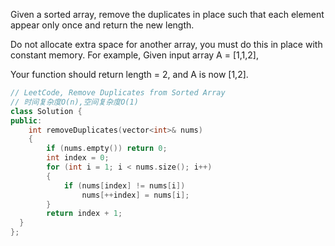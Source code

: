 Given a sorted array, remove the duplicates in place such that each element appear only once
and return the new length.

Do not allocate extra space for another array, you must do this in place with constant memory.
For example, Given input array A = [1,1,2],

Your function should return length = 2, and A is now [1,2].

```C++
// LeetCode, Remove Duplicates from Sorted Array
// 时间复杂度O(n),空间复杂度O(1)
class Solution {
public:
	int removeDuplicates(vector<int>& nums) 
	{
		if (nums.empty()) return 0;
		int index = 0;
    	for (int i = 1; i < nums.size(); i++) 
    	{
			if (nums[index] != nums[i])
				nums[++index] = nums[i];
    	}
    	return index + 1;
  }
};
```
